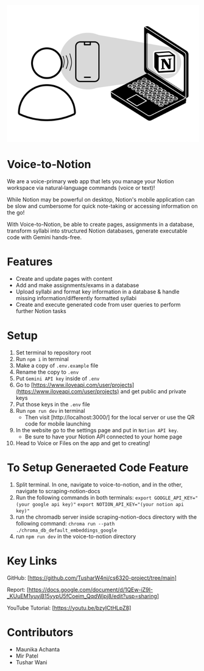 ![alt text](voice-to-notion/assets/logo-background.svg)

# Voice‑to‑Notion

We are a voice-primary web app that lets you manage your Notion workspace via natural‑language commands (voice or text)!

While Notion may be powerful on desktop, Notion's mobile application can be slow and cumbersome for quick note-taking or accessing information on the go!

With Voice-to-Notion, be able to create pages, assignments in a database, transform syllabi into structured Notion databases, generate executable code with Gemini hands-free.

# Features
* Create and update pages with content
* Add and make assignments/exams in a database 
* Upload syllabi and format key information in a database & handle missing information/differently formatted syllabi
* Create and execute generated code from user queries to perform further Notion tasks

# Setup

1. Set terminal to repository root
2. Run `npm i` in terminal
3. Make a copy of `.env.example` file
4. Rename the copy to `.env`
5. Put `Gemini API key` inside of `.env`
6. Go to [https://www.iloveapi.com/user/projects](https://www.iloveapi.com/user/projects) and get public and private keys
7. Put those keys in the `.env` file
8. Run `npm run dev` in terminal
    * Then visit [http://localhost:3000/] for the local server or use the QR code for mobile launching
9. In the website go to the settings page and put in `Notion API key`.
    * Be sure to have your Notion API connected to your home page
10. Head to Voice or Files on the app and get to creating!

# To Setup Generaeted Code Feature

1. Split terminal. In one, navigate to voice-to-notion, and in the other, navigate to scraping-notion-docs
2. Run the following commands in both terminals:
   `export GOOGLE_API_KEY="(your google api key)"`
   `export NOTION_API_KEY="(your notion api key)"`
3. run the chromadb server inside scraping-notion-docs directory with the following command:
   `chroma run --path ./chroma_db_default_embeddings_google`
4. run `npm run dev` in the voice-to-notion directory

# Key Links
GitHub: [https://github.com/TusharW4ni/cs6320-project/tree/main] 

Report: [https://docs.google.com/document/d/1QEw-iZ9I-_KUuEM1yuyjB15yypU5fCoeim_QqdWjpj8/edit?usp=sharing]

YouTube Tutorial: [https://youtu.be/bzyICtHLpZ8]

# Contributors

* Maunika Achanta
* Mir Patel
* Tushar Wani